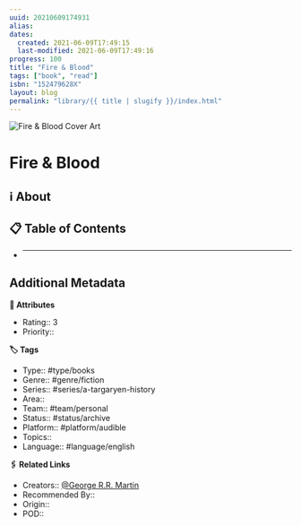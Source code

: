 ```yaml
---
uuid: 20210609174931
alias:
dates:
  created: 2021-06-09T17:49:15
  last-modified: 2021-06-09T17:49:16
progress: 100
title: "Fire & Blood"
tags: ["book", "read"]
isbn: "152479628X"
layout: blog
permalink: "library/{{ title | slugify }}/index.html"
---
```


![Fire & Blood Cover Art](https://i.gr-assets.com/images/S/compressed.photo.goodreads.com/books/1532828095l/39943621.jpg)

# Fire & Blood

## ℹ️ About

## 📋 Table of Contents

- ***

## Additional Metadata

**🧰 Attributes**

- Rating:: 3
- Priority::

**🏷 Tags**

- Type:: #type/books
- Genre:: #genre/fiction
- Series:: #series/a-targaryen-history
- Area::
- Team:: #team/personal
- Status:: #status/archive
- Platform:: #platform/audible
- Topics::
- Language:: #language/english

**🖇️ Related Links**

- Creators:: [@George R.R. Martin](🧔%20Private/People/@George%20R.R.%20Martin.md)
- Recommended By::
- Origin::
- POD::
